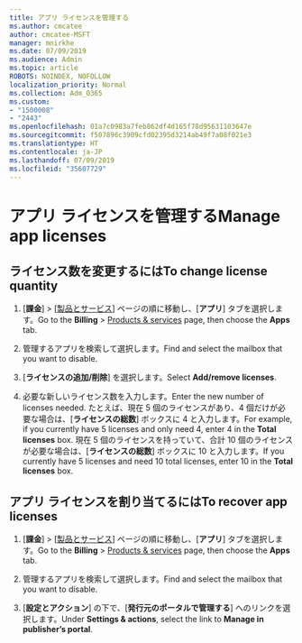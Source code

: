 ```yaml
---
title: アプリ ライセンスを管理する
ms.author: cmcatee
author: cmcatee-MSFT
manager: mnirkhe
ms.date: 07/09/2019
ms.audience: Admin
ms.topic: article
ROBOTS: NOINDEX, NOFOLLOW
localization_priority: Normal
ms.collection: Adm_O365
ms.custom:
- "1500008"
- "2443"
ms.openlocfilehash: 01a7c0983a7feb862df4d165f78d95631103647e
ms.sourcegitcommit: f507896c3909cfd02395d3214ab49f7a08f021e3
ms.translationtype: HT
ms.contentlocale: ja-JP
ms.lasthandoff: 07/09/2019
ms.locfileid: "35607729"
---
```

# <a name="manage-app-licenses"></a><span data-ttu-id="7ce07-102">アプリ ライセンスを管理する</span><span class="sxs-lookup"><span data-stu-id="7ce07-102">Manage app licenses</span></span>

## <a name="to-change-license-quantity"></a><span data-ttu-id="7ce07-103">ライセンス数を変更するには</span><span class="sxs-lookup"><span data-stu-id="7ce07-103">To change license quantity</span></span>

1. <span data-ttu-id="7ce07-104">[**課金**] > [[製品とサービス](https://go.microsoft.com/fwlink/p/?linkid=842054)] ページの順に移動し、[**アプリ**] タブを選択します。</span><span class="sxs-lookup"><span data-stu-id="7ce07-104">Go to the **Billing** > [Products & services](https://go.microsoft.com/fwlink/p/?linkid=842054) page, then choose the **Apps** tab.</span></span>

2. <span data-ttu-id="7ce07-105">管理するアプリを検索して選択します。</span><span class="sxs-lookup"><span data-stu-id="7ce07-105">Find and select the mailbox that you want to disable.</span></span>  

3. <span data-ttu-id="7ce07-106">[**ライセンスの追加/削除**] を選択します。</span><span class="sxs-lookup"><span data-stu-id="7ce07-106">Select **Add/remove licenses**.</span></span>

4. <span data-ttu-id="7ce07-107">必要な新しいライセンス数を入力します。</span><span class="sxs-lookup"><span data-stu-id="7ce07-107">Enter the new number of licenses needed.</span></span> <span data-ttu-id="7ce07-108">たとえば、現在 5 個のライセンスがあり、4 個だけが必要な場合は、[**ライセンスの総数**] ボックスに 4 と入力します。</span><span class="sxs-lookup"><span data-stu-id="7ce07-108">For example, if you currently have 5 licenses and only need 4, enter 4 in the **Total licenses** box.</span></span> <span data-ttu-id="7ce07-109">現在 5 個のライセンスを持っていて、合計 10 個のライセンスが必要な場合は、[**ライセンスの総数**] ボックスに 10 と入力します。</span><span class="sxs-lookup"><span data-stu-id="7ce07-109">If you currently have 5 licenses and need 10 total licenses, enter 10 in the **Total licenses** box.</span></span>

## <a name="to-assign-app-licenses"></a><span data-ttu-id="7ce07-110">アプリ ライセンスを割り当てるには</span><span class="sxs-lookup"><span data-stu-id="7ce07-110">To recover app licenses</span></span>

1. <span data-ttu-id="7ce07-111">[**課金**] > [[製品とサービス](https://go.microsoft.com/fwlink/p/?linkid=842054)] ページの順に移動し、[**アプリ**] タブを選択します。</span><span class="sxs-lookup"><span data-stu-id="7ce07-111">Go to the **Billing** > [Products & services](https://go.microsoft.com/fwlink/p/?linkid=842054) page, then choose the **Apps** tab.</span></span>

2. <span data-ttu-id="7ce07-112">管理するアプリを検索して選択します。</span><span class="sxs-lookup"><span data-stu-id="7ce07-112">Find and select the mailbox that you want to disable.</span></span>  

3. <span data-ttu-id="7ce07-113">[**設定とアクション**] の下で、[**発行元のポータルで管理する**] へのリンクを選択します。</span><span class="sxs-lookup"><span data-stu-id="7ce07-113">Under **Settings & actions**, select the link to **Manage in publisher’s portal**.</span></span>